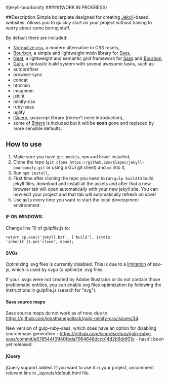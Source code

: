 #jekyll-bourbonify
#####(WORK IN PROGRESS)

##Description
Simple boilerplate designed for creating [Jekyll](http://jekyllrb.com)-based websites. Allows you to quickly start on your project without having to worry about some boring stuff.

By default there are included:
- [Normalize.css](http://necolas.github.io/normalize.css/), a modern alternative to CSS resets,
- [Bourbon](http://bourbon.io), a simple and lightweight mixin library for [Sass](http://sass-lang.com),
- [Neat](http://neat.bourbon.io), a lightweight and semantic grid framework for [Sass](http://sass-lang.com) and [Bourbon](http://bourbon.io),
- [Gulp](http://gulpjs.com), a fantastic build system with several awesome tasks, such as:
 - autoprefixer
 - browser-sync
 - concat
 - htmlmin
 - imagemin
 - jshint
 - minify-css
 - ruby-sass
 - uglify
- [jQuery](http://jquery.com), javascript library (doesn't need introduction),
- some of [Bitters](http://bitters.bourbon.io) is included but it will be **soon** gone and replaced by more sensible defaults. 

## How to use
1. Make sure you have ``git``, ``nodejs``, ``npm`` and ``bower`` installed,
2. Clone the repo (``git clone https://github.com/klapec/jekyll-bourbonify.git`` or using a GUI git client) and ``cd`` into it,
3. Run ``npm install``,
4. First time after cloning the repo you need to run ``gulp build`` to build jekyll files, download and install all the assets and after that a new browser tab will open automatically with your new jekyll site. You can now edit your project and that tab will automatically refresh on save!
5. Use ``gulp`` every time you want to start the local development environment.

#### IF ON WINDOWS:
Change line 10 of gulpfile.js to:

``return cp.exec('jekyll.bat', ['build'], {stdio: 'inherit'}).on('close', done);``

#### SVGs
Optimizing .svg files is currently disabled. This is due to a [limitation](https://github.com/svg/svgo/issues/225) of sax-js, which is used by svgo to optimize .svg files.

If your .svgs were not created by Adobe Illustrator or do not contain those problematic entities, you can enable svg files optimization by following the instructions in gulpfile.js (search for "svg").

#### Sass source maps
Sass source maps do not work as of now, due to https://github.com/jonathanepollack/gulp-minify-css/issues/34. 

New version of gulp-ruby-sass, which does have an option for disabling sourcemaps generation - https://github.com/sindresorhus/gulp-ruby-sass/commit/a578544f31f40fbda7964648dccb14d2b6ddf01e - hasn't been yet released.

#### jQuery
jQuery support added. If you want to use it in your project, uncomment relevant line in _layouts/default.html file.
